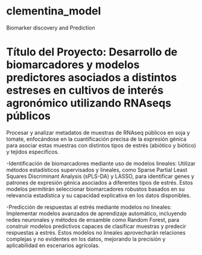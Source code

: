 # clementina_model
Biomarker discovery and Prediction

# Título del Proyecto: Desarrollo de biomarcadores y modelos predictores asociados a distintos estreses en cultivos de interés agronómico utilizando RNAseqs públicos

Procesar y analizar metadatos de muestras de RNAseq públicos en soja y tomate, enfocándose en la cuantificación precisa de la expresión génica para asociar estas muestras con distintos tipos de estrés (abiótico y biótico) y tejidos específicos.

-Identificación de biomarcadores mediante uso de modelos lineales:
Utilizar métodos estadísticos supervisados y lineales, como Sparse Partial Least Squares Discriminant Analysis (sPLS-DA) y LASSO, para identificar genes y patrones de expresión génica asociados a diferentes tipos de estrés. Estos modelos permitirán seleccionar biomarcadores robustos basados en su relevancia estadística y su capacidad explicativa en los datos disponibles.

-Predicción de respuestas al estrés mediante modelos no lineales:
Implementar modelos avanzados de aprendizaje automático, incluyendo redes neuronales y métodos de ensamble como Random Forest, para construir modelos predictivos capaces de clasificar muestras y predecir respuestas a estrés. Estos modelos no lineales aprovecharán relaciones complejas y no evidentes en los datos, mejorando la precisión y aplicabilidad en escenarios agrícolas.


